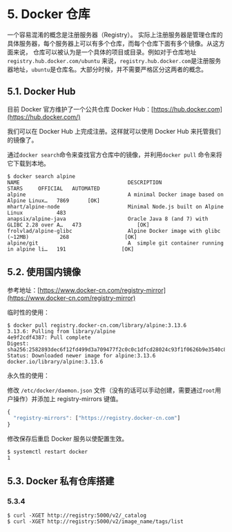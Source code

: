 # 5. Docker 仓库

一个容易混淆的概念是注册服务器（Registry）。 实际上注册服务器是管理仓库的具体服务器，每个服务器上可以有多个仓库，而每个仓库下面有多个镜像。从这方面来说， 仓库可以被认为是一个具体的项目或目录。例如对于仓库地址`registry.hub.docker.com/ubuntu` 来说，`registry.hub.docker.com`是注册服务器地址，`ubuntu`是仓库名。大部分时候，并不需要严格区分这两者的概念。

## 5.1. Docker Hub

目前 Docker 官方维护了一个公共仓库 Docker Hub：[https://hub.docker.com](https://hub.docker.com/)

我们可以在 Docker Hub 上完成注册。这样就可以使用 Docker Hub 来托管我们的镜像了。

通过`docker search`命令来查找官方仓库中的镜像，并利用`docker pull` 命令来将它下载到本地。

```text
$ docker search alpine
NAME                                   DESCRIPTION                                     STARS     OFFICIAL   AUTOMATED
alpine                                 A minimal Docker image based on Alpine Linux…   7869      [OK]
mhart/alpine-node                      Minimal Node.js built on Alpine Linux           483
anapsix/alpine-java                    Oracle Java 8 (and 7) with GLIBC 2.28 over A…   473                  [OK]
frolvlad/alpine-glibc                  Alpine Docker image with glibc (~12MB)          268                  [OK]
alpine/git                             A  simple git container running in alpine li…   191                  [OK]
```

## 5.2. 使用国内镜像

参考地址：[https://www.docker-cn.com/registry-mirror](https://www.docker-cn.com/registry-mirror)

临时性的使用：

```text
$ docker pull registry.docker-cn.com/library/alpine:3.13.6
3.13.6: Pulling from library/alpine
4e9f2cdf4387: Pull complete
Digest: sha256:2582893dec6f12fd499d3a709477f2c0c0c1dfcd28024c93f1f0626b9e3540c8
Status: Downloaded newer image for alpine:3.13.6
docker.io/library/alpine:3.13.6
```

永久性的使用：

修改 `/etc/docker/daemon.json` 文件（没有的话可以手动创建，需要通过`root`用户操作）并添加上 registry-mirrors 键值。

```javascript
{
  "registry-mirrors": ["https://registry.docker-cn.com"]
}
```

修改保存后重启 Docker 服务以使配置生效。

```text
$ systemctl restart docker
1
```

## 5.3. Docker 私有仓库搭建

### 5.3.4

```shell
$ curl -XGET http://registry:5000/v2/_catalog
$ curl -XGET http://registry:5000/v2/image_name/tags/list
```
